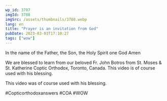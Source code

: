 ```yaml
---
wp_id: 3787
imgId: 3788
imgSrc: /assets/thumbnails/3788.webp
lang: en
title: "Prayer is an invitation from God"
pubDate: 2023-03-03T17:10:27
tags: ["wow"]
---
```


<!-- page: 6 -->

<p>In the name of the Father, the Son, the Holy Spirit one God Amen</p>
<p>We are blessed to learn from our beloved Fr. John Botros from St. Moses &amp; St. Katherine Coptic Orthodox, Toronto, Canada. This video is of course used with his blessing.</p>
<p>This video was of course used with his blessing.</p>
<p>#Copticorthodoxanswers #COA #WOW</p>
